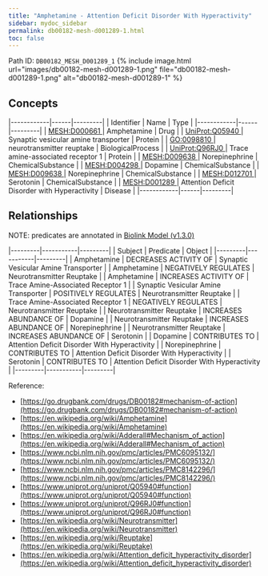 ```yaml
---
title: "Amphetamine - Attention Deficit Disorder With Hyperactivity"
sidebar: mydoc_sidebar
permalink: db00182-mesh-d001289-1.html
toc: false 
---
```



Path ID: `DB00182_MESH_D001289_1`
{% include image.html url="images/db00182-mesh-d001289-1.png" file="db00182-mesh-d001289-1.png" alt="db00182-mesh-d001289-1" %}

## Concepts

|------------|------|---------|
| Identifier | Name | Type    |
|------------|------|---------|
| <a href="https://identifiers.org/MESH:D000661">MESH:D000661 </a> | Amphetamine | Drug |
| <a href="https://identifiers.org/UniProt:Q05940">UniProt:Q05940 </a> | Synaptic vesicular amine transporter | Protein |
| <a href="https://identifiers.org/GO:0098810">GO:0098810 </a> | neurotransmitter reuptake | BiologicalProcess |
| <a href="https://identifiers.org/UniProt:Q96RJ0">UniProt:Q96RJ0 </a> | Trace amine-associated receptor 1 | Protein |
| <a href="https://identifiers.org/MESH:D009638">MESH:D009638 </a> | Norepinephrine | ChemicalSubstance |
| <a href="https://identifiers.org/MESH:D004298">MESH:D004298 </a> | Dopamine | ChemicalSubstance |
| <a href="https://identifiers.org/MESH:D009638">MESH:D009638 </a> | Norepinephrine | ChemicalSubstance |
| <a href="https://identifiers.org/MESH:D012701">MESH:D012701 </a> | Serotonin | ChemicalSubstance |
| <a href="https://identifiers.org/MESH:D001289">MESH:D001289 </a> | Attention Deficit Disorder with Hyperactivity | Disease |
|------------|------|---------|

## Relationships


NOTE: predicates are annotated in <a href="https://github.com/biolink/biolink-model/releases/tag/v1.3.0">Biolink Model (v1.3.0)</a>

|---------|-----------|---------|
| Subject | Predicate | Object  |
|---------|-----------|---------|
| Amphetamine | DECREASES ACTIVITY OF | Synaptic Vesicular Amine Transporter |
| Amphetamine | NEGATIVELY REGULATES | Neurotransmitter Reuptake |
| Amphetamine | INCREASES ACTIVITY OF | Trace Amine-Associated Receptor 1 |
| Synaptic Vesicular Amine Transporter | POSITIVELY REGULATES | Neurotransmitter Reuptake |
| Trace Amine-Associated Receptor 1 | NEGATIVELY REGULATES | Neurotransmitter Reuptake |
| Neurotransmitter Reuptake | INCREASES ABUNDANCE OF | Dopamine |
| Neurotransmitter Reuptake | INCREASES ABUNDANCE OF | Norepinephrine |
| Neurotransmitter Reuptake | INCREASES ABUNDANCE OF | Serotonin |
| Dopamine | CONTRIBUTES TO | Attention Deficit Disorder With Hyperactivity |
| Norepinephrine | CONTRIBUTES TO | Attention Deficit Disorder With Hyperactivity |
| Serotonin | CONTRIBUTES TO | Attention Deficit Disorder With Hyperactivity |
|---------|-----------|---------|

Reference: 
  - [https://go.drugbank.com/drugs/DB00182#mechanism-of-action](https://go.drugbank.com/drugs/DB00182#mechanism-of-action)
  - [https://en.wikipedia.org/wiki/Amphetamine](https://en.wikipedia.org/wiki/Amphetamine)
  - [https://en.wikipedia.org/wiki/Adderall#Mechanism_of_action](https://en.wikipedia.org/wiki/Adderall#Mechanism_of_action)
  - [https://www.ncbi.nlm.nih.gov/pmc/articles/PMC6095132/](https://www.ncbi.nlm.nih.gov/pmc/articles/PMC6095132/)
  - [https://www.ncbi.nlm.nih.gov/pmc/articles/PMC8142296/](https://www.ncbi.nlm.nih.gov/pmc/articles/PMC8142296/)
  - [https://www.uniprot.org/uniprot/Q05940#function](https://www.uniprot.org/uniprot/Q05940#function)
  - [https://www.uniprot.org/uniprot/Q96RJ0#function](https://www.uniprot.org/uniprot/Q96RJ0#function)
  - [https://en.wikipedia.org/wiki/Neurotransmitter](https://en.wikipedia.org/wiki/Neurotransmitter)
  - [https://en.wikipedia.org/wiki/Reuptake](https://en.wikipedia.org/wiki/Reuptake)
  - [https://en.wikipedia.org/wiki/Attention_deficit_hyperactivity_disorder](https://en.wikipedia.org/wiki/Attention_deficit_hyperactivity_disorder)
